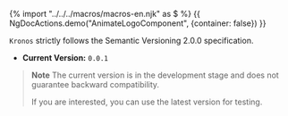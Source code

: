 {% import "../../../macros/macros-en.njk" as $ %}
{{ NgDocActions.demo("AnimateLogoComponent", {container: false}) }}

`Kronos` strictly follows the Semantic Versioning 2.0.0 specification.

- **Current Version:** `0.0.1`

> **Note**
> The current version is in the development stage and does not guarantee backward compatibility.
>
> If you are interested, you can use the latest version for testing.